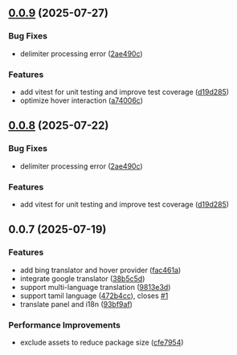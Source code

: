 ## [0.0.9](https://github.com/Bmongo/vscode-translator/compare/v0.0.7...v0.0.9) (2025-07-27)

### Bug Fixes

- delimiter processing error ([2ae490c](https://github.com/Bmongo/vscode-translator/commit/2ae490cfc173f6237e5ff186ae0821252b1299e9))

### Features

- add vitest for unit testing and improve test coverage ([d19d285](https://github.com/Bmongo/vscode-translator/commit/d19d285583dd647ee5d97c0a3d7fbf7a117e2cc1))
- optimize hover interaction ([a74006c](https://github.com/Bmongo/vscode-translator/commit/a74006c6afc149d6b7c2c3eeb7aa7be952a135b3))

## [0.0.8](https://github.com/Bmongo/vscode-translator/compare/v0.0.7...v0.0.8) (2025-07-22)

### Bug Fixes

- delimiter processing error ([2ae490c](https://github.com/Bmongo/vscode-translator/commit/2ae490cfc173f6237e5ff186ae0821252b1299e9))

### Features

- add vitest for unit testing and improve test coverage ([d19d285](https://github.com/Bmongo/vscode-translator/commit/d19d285583dd647ee5d97c0a3d7fbf7a117e2cc1))

## 0.0.7 (2025-07-19)

### Features

- add bing translator and hover provider ([fac461a](https://github.com/Bmongo/vscode-translator/commit/fac461ab004ba9eab991816b663103c3b0e76d70))
- integrate google translator ([38b5c5d](https://github.com/Bmongo/vscode-translator/commit/38b5c5dd39672352601d3500fc9414ef569684fe))
- support multi-language translation ([9813e3d](https://github.com/Bmongo/vscode-translator/commit/9813e3d010acfab54fd6bf4e128e82e3374799f6))
- support tamil language ([472b4cc](https://github.com/Bmongo/vscode-translator/commit/472b4cc3dde65ae7fa29fe78570e8c46ee9c91ac)), closes [#1](https://github.com/Bmongo/vscode-translator/issues/1)
- translate panel and i18n ([93bf9af](https://github.com/Bmongo/vscode-translator/commit/93bf9af2baadf9bd84df6631b98a9e04d4362e97))

### Performance Improvements

- ️exclude assets to reduce package size ([cfe7954](https://github.com/Bmongo/vscode-translator/commit/cfe79542b62bfe7c41ac4cf08b9cf10a93e9bfe0))
